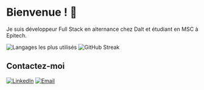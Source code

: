 # Bienvenue ! 👋

Je suis développeur Full Stack en alternance chez Dalt et étudiant en MSC à Epitech.

![Langages les plus utilisés](https://github-readme-stats.vercel.app/api/top-langs/?username=lavallemarcaurele&layout=compact) ![GitHub Streak](http://github-readme-streak-stats.herokuapp.com?user=lavallemarcaurele&theme=default)

## Contactez-moi

[![LinkedIn](https://img.shields.io/badge/LinkedIn-lavallemarcaurele-blue)](https://www.linkedin.com/in/lavallemarcaurele/) [![Email](https://img.shields.io/badge/Email-lavallemarcaurele%40gmail.com-red)](mailto:lavallemarcaurele@gmail.com)
